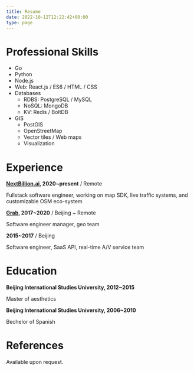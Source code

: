 ```yaml
---
title: Resume
date: 2022-10-12T12:22:42+08:00
type: page
---
```


# Professional Skills

- Go
- Python
- Node.js
- Web: React.js / ES6 / HTML / CSS
- Databases
  - RDBS: PostgreSQL / MySQL
  - NoSQL: MongoDB
  - KV: Redis / BoltDB
- GIS
  - PostGIS
  - OpenStreetMap
  - Vector tiles / Web maps
  - Visualization

# Experience

**[NextBillion.ai](https://nextbillion.ai), 2020~present** / Remote

Fullstack software engineer, working on map SDK, live traffic systems, and customizable OSM eco-system

**[Grab](https://grab.com), 2017~2020** / Beijing ~ Remote

Software engineer manager, geo team

**2015~2017** / Beijing

Software engineer, SaaS API, real-time A/V service team

# Education

**Beijing International Studies University, 2012~2015**

Master of aesthetics

**Beijing International Studies University, 2006~2010**

Bechelor of Spanish

# References

Available upon request.
